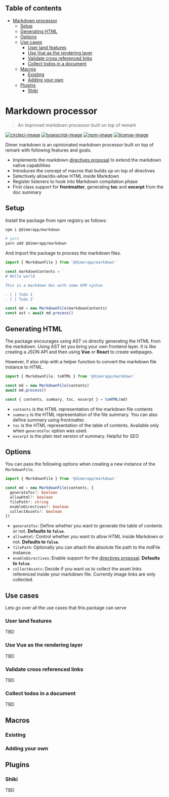<!-- START doctoc generated TOC please keep comment here to allow auto update -->
<!-- DON'T EDIT THIS SECTION, INSTEAD RE-RUN doctoc TO UPDATE -->
## Table of contents

- [Markdown processor](#markdown-processor)
  - [Setup](#setup)
  - [Generating HTML](#generating-html)
  - [Options](#options)
  - [Use cases](#use-cases)
    - [User land features](#user-land-features)
    - [Use Vue as the rendering layer](#use-vue-as-the-rendering-layer)
    - [Validate cross referenced links](#validate-cross-referenced-links)
    - [Collect todos in a document](#collect-todos-in-a-document)
  - [Macros](#macros)
    - [Existing](#existing)
    - [Adding your own](#adding-your-own)
  - [Plugins](#plugins)
    - [Shiki](#shiki)

<!-- END doctoc generated TOC please keep comment here to allow auto update -->

# Markdown processor
> An improved markdown processor built on top of remark

[![circleci-image]][circleci-url] [![typescript-image]][typescript-url] [![npm-image]][npm-url] [![license-image]][license-url]

Dimer markdown is an opinionated markdown processor built on top of remark with following features and goals.

- Implements the markdown [directives proposal](https://talk.commonmark.org/t/generic-directives-plugins-syntax/444) to extend the markdown native capabilities
- Introduces the concept of macros that builds up on top of directives
- Selectively allow/dis-allow HTML inside Markdown
- Register listeners to hook into Markdown compilation phase
- First class support for **frontmatter**, generating **toc** and **excerpt** from the doc summary

## Setup
Install the package from npm registry as follows:

```sh
npm i @dimerapp/markdown

# yarn
yarn add @dimerapp/markdown
```

And import the package to process the markdown files.

```ts
import { MarkdownFile } from '@dimerapp/markdown'

const markdownContents = `
# Hello world

This is a markdown doc with some GFM syntax

- [ ] Todo 1
- [ ] Todo 2`

const md = new MarkdownFile(markdownContents)
const ast = await md.process()
```

## Generating HTML

The package encourages using AST vs directly generating the HTML from the markdown. Using AST let you bring your own frontend layer. It is like creating a JSON API and then using **Vue** or **React** to create webpages.

However, if also ship with a helper function to convert the markdown file instance to HTML.

```ts
import { MarkdownFile, toHTML } from '@dimerapp/markdown'

const md = new MarkdownFile(contents)
await md.process()

const { contents, summary, toc, excerpt } = toHTML(md)
```

- `contents` is the HTML representation of the markdown file contents
- `summary` is the HTML representation of the file summary. You can also define summary using frontmatter.
- `toc` is the HTML representation of the table of contents. Available only when `generateToc` option was used.
- `excerpt` is the plain text version of summary. Helpful for SEO

## Options
You can pass the following options when creating a new instance of the `MarkdownFile`.

```ts
import { MarkdownFile } from '@dimerapp/markdown'

const md = new MarkdownFile(contents, {
  generateToc?: boolean
  allowHtml?: boolean
  filePath?: string
  enableDirectives?: boolean
  collectAssets?: boolean
})
```

- `generateToc`: Define whether you want to generate the table of contents or not. **Defaults to `false`**.
- `allowHtml`: Control whether you want to allow HTML inside Markdown or not. **Defaults to `false`**.
- `filePath`: Optionally you can attach the absolute file path to the mdFile instance.
- `enableDirectives`: Enable support for the [directives proposal](https://talk.commonmark.org/t/generic-directives-plugins-syntax/444). **Defaults to `false`**.
- `collectAssets`: Decide if you want us to collect the asset links referenced inside your markdown file. Currently image links are only collected.

## Use cases
Lets go over all the use cases that this package can serve

### User land features
TBD

### Use Vue as the rendering layer
TBD

### Validate cross referenced links
TBD

### Collect todos in a document
TBD

## Macros

### Existing

### Adding your own

## Plugins

### Shiki
TBD

[circleci-image]: https://img.shields.io/circleci/project/github/dimerapp/markdown/master.svg?style=for-the-badge&logo=circleci
[circleci-url]: https://circleci.com/gh/dimerapp/markdown "circleci"

[typescript-image]: https://img.shields.io/badge/Typescript-294E80.svg?style=for-the-badge&logo=typescript
[typescript-url]:  "typescript"

[npm-image]: https://img.shields.io/npm/v/@dimerapp/markdown.svg?style=for-the-badge&logo=npm
[npm-url]: https://npmjs.org/package/@dimerapp/markdown "npm"

[license-image]: https://img.shields.io/npm/l/@dimerapp/markdown?color=blueviolet&style=for-the-badge
[license-url]: LICENSE.md "license"
